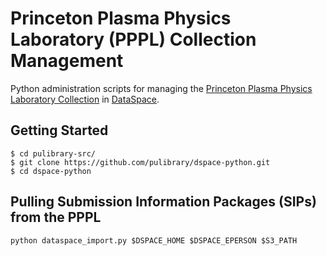 # Princeton Plasma Physics Laboratory (PPPL) Collection Management

Python administration scripts for managing the [Princeton Plasma Physics Laboratory Collection](https://dataspace.princeton.edu/jspui/handle/88435/dsp01pz50gz45g) in [DataSpace](https://dataspace.princeton.edu/jspui/).

## Getting Started

```
$ cd pulibrary-src/
$ git clone https://github.com/pulibrary/dspace-python.git
$ cd dspace-python
```

## Pulling Submission Information Packages (SIPs) from the PPPL

```
python dataspace_import.py $DSPACE_HOME $DSPACE_EPERSON $S3_PATH

```
